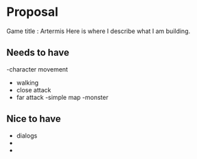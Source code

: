# Proposal
Game title : Artermis
Here is where I describe what I am building.

## Needs to have
-character movement
  - walking
  - close attack
  - far attack
-simple map
-monster

## Nice to have
- dialogs
-
-
